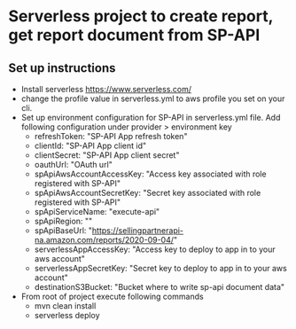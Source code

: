 # Serverless project to create report, get report document from SP-API

## Set up instructions
* Install serverless https://www.serverless.com/
* change the profile value in serverless.yml to aws profile you set on your cli.
* Set up environment configuration for SP-API in serverless.yml file. Add following configuration under provider > environment key
     * refreshToken: "SP-API App refresh token"
     * clientId: "SP-API App client id"
     * clientSecret: "SP-API App client secret"
     * oauthUrl: "OAuth url"
     * spApiAwsAccountAccessKey: "Access key associated with role registered with SP-API"
     * spApiAwsAccountSecretKey: "Secret key associated with role registered with SP-API"
     * spApiServiceName: "execute-api"
     * spApiRegion: ""
     * spApiBaseUrl: "https://sellingpartnerapi-na.amazon.com/reports/2020-09-04/"
     * serverlessAppAccessKey: "Access key to deploy to app in to your aws account"
     * serverlessAppSecretKey: "Secret key to deploy to app in to your aws account"
     * destinationS3Bucket: "Bucket where to write sp-api document data"
* From root of project execute following commands 
  * mvn clean install
  * serverless deploy


